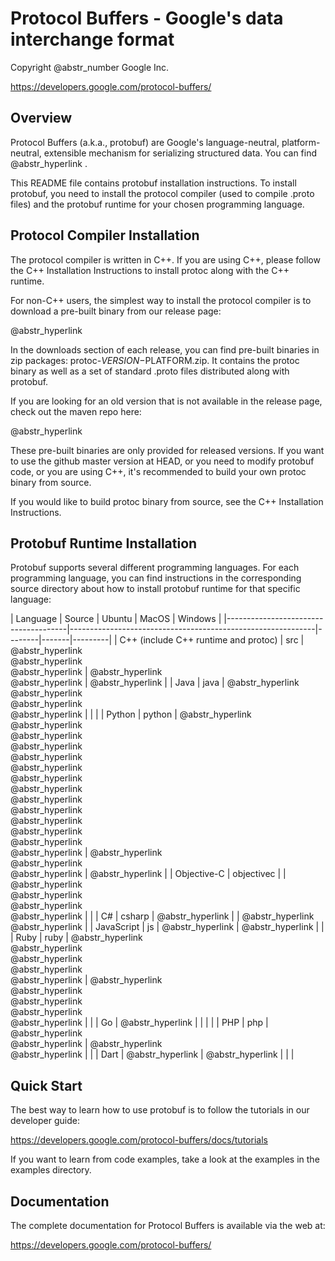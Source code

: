 # Protocol Buffers - Google's data interchange format

Copyright @abstr_number Google Inc.

https://developers.google.com/protocol-buffers/

## Overview

Protocol Buffers (a.k.a., protobuf) are Google's language-neutral, platform-neutral, extensible mechanism for serializing structured data. You can find @abstr_hyperlink .

This README file contains protobuf installation instructions. To install protobuf, you need to install the protocol compiler (used to compile .proto files) and the protobuf runtime for your chosen programming language.

## Protocol Compiler Installation

The protocol compiler is written in C++. If you are using C++, please follow the C++ Installation Instructions to install protoc along with the C++ runtime.

For non-C++ users, the simplest way to install the protocol compiler is to download a pre-built binary from our release page:

@abstr_hyperlink 

In the downloads section of each release, you can find pre-built binaries in zip packages: protoc-$VERSION-$PLATFORM.zip. It contains the protoc binary as well as a set of standard .proto files distributed along with protobuf.

If you are looking for an old version that is not available in the release page, check out the maven repo here:

@abstr_hyperlink 

These pre-built binaries are only provided for released versions. If you want to use the github master version at HEAD, or you need to modify protobuf code, or you are using C++, it's recommended to build your own protoc binary from source.

If you would like to build protoc binary from source, see the C++ Installation Instructions.

## Protobuf Runtime Installation

Protobuf supports several different programming languages. For each programming language, you can find instructions in the corresponding source directory about how to install protobuf runtime for that specific language:

| Language | Source | Ubuntu | MacOS | Windows | |--------------------------------------|-------------------------------------------------------------|--------|-------|---------| | C++ (include C++ runtime and protoc) | src | @abstr_hyperlink   
@abstr_hyperlink   
@abstr_hyperlink | @abstr_hyperlink   
@abstr_hyperlink | @abstr_hyperlink | | Java | java | @abstr_hyperlink   
@abstr_hyperlink   
@abstr_hyperlink   
@abstr_hyperlink | | | | Python | python | @abstr_hyperlink   
@abstr_hyperlink   
@abstr_hyperlink   
@abstr_hyperlink   
@abstr_hyperlink   
@abstr_hyperlink   
@abstr_hyperlink   
@abstr_hyperlink   
@abstr_hyperlink   
@abstr_hyperlink   
@abstr_hyperlink   
@abstr_hyperlink   
@abstr_hyperlink   
@abstr_hyperlink | @abstr_hyperlink   
@abstr_hyperlink   
@abstr_hyperlink | @abstr_hyperlink | | Objective-C | objectivec | | @abstr_hyperlink   
@abstr_hyperlink   
@abstr_hyperlink   
@abstr_hyperlink | | | C# | csharp | @abstr_hyperlink | | @abstr_hyperlink   
@abstr_hyperlink | | JavaScript | js | @abstr_hyperlink | @abstr_hyperlink | | | Ruby | ruby | @abstr_hyperlink   
@abstr_hyperlink   
@abstr_hyperlink   
@abstr_hyperlink   
@abstr_hyperlink | @abstr_hyperlink   
@abstr_hyperlink   
@abstr_hyperlink   
@abstr_hyperlink   
@abstr_hyperlink | | | Go | @abstr_hyperlink | | | | | PHP | php | @abstr_hyperlink   
@abstr_hyperlink | @abstr_hyperlink   
@abstr_hyperlink | | | Dart | @abstr_hyperlink | @abstr_hyperlink | | |

## Quick Start

The best way to learn how to use protobuf is to follow the tutorials in our developer guide:

https://developers.google.com/protocol-buffers/docs/tutorials

If you want to learn from code examples, take a look at the examples in the examples directory.

## Documentation

The complete documentation for Protocol Buffers is available via the web at:

https://developers.google.com/protocol-buffers/
